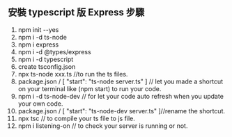 ## 安裝 typescript 版 Express 步驟

1. npm init --yes
2. npm i -d ts-node
3. npm i express
4. npm i -d @types/express
5. npm i -d typescript
6. create tsconfig.json
7. npx ts-node xxx.ts //to run the ts files.
8. package.json / [ "start": "ts-node server.ts"
   ] // let you made a shortcut on your terminal like (npm start) to run your code.
9. npm i -d ts-node-dev
   // for let your code auto refresh when you update your own code.
10. package.json / [ "start": "ts-node-dev server.ts"
    ]//rename the shortcut.
11. npx tsc // to compile your ts file to js file.
12. npm i listening-on // to check your server is running or not.
